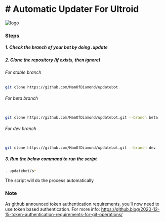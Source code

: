 # # Automatic Updater For Ultroid 


![logo](https://telegra.ph/file/7823c3a4537afc8f64812.jpg)



### Steps

##### 1. Check the branch of your bot by doing .update

##### 2. Clone the repository (if exists, then ignore)

###### For stable branch

```bash
git clone https://github.com/ManOfDiamond/updatebot
```

###### For beta branch
```bash

git clone https://github.com/ManOfDiamond/updatebot.git --branch beta

```

###### For dev branch

```bash

git clone https://github.com/ManOfDiamond/updatebot.git --branch dev

```

##### 3. Run the below command to run the script

```bash
. updatebot/s*
```

The script will do the process automatically

### Note

As github announced token authentication requirements, you'll now need to use token based authentication. For more info: https://github.blog/2020-12-15-token-authentication-requirements-for-git-operations/
